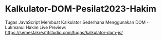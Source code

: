 # Kalkulator-DOM-Pesilat2023-Hakim
Tugas JavaScript Membuat Kalkulator Sederhana Menggunakan DOM - Lukmanul Hakim
Live Preview: https://semestakreatifstudio.com/tugas/kalkulator-dom-js/
